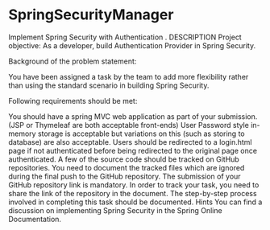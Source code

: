 # SpringSecurityManager
Implement Spring Security with Authentication .
DESCRIPTION
Project objective:
As a developer, build Authentication Provider in Spring Security.

Background of the problem statement:

You have been assigned a task by the team to add more flexibility rather than using the standard scenario in building Spring Security.

Following requirements should be met:

You should have a spring MVC web application as part of your submission. (JSP or Thymeleaf are both acceptable front-ends)
User Password style in-memory storage is acceptable but variations on this (such as storing to database) are also acceptable.
Users should be redirected to a login.html page if not authenticated before being redirected to the original page once authenticated.
A few of the source code should be tracked on GitHub repositories. You need to document the tracked files which are ignored during the final push to the GitHub repository.
The submission of your GitHub repository link is mandatory. In order to track your task, you need to share the link of the repository in the document.
The step-by-step process involved in completing this task should be documented.
Hints
You can find a discussion on implementing Spring Security in the Spring Online Documentation.
